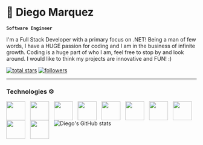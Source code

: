 # 👻 Diego Marquez

**`Software Engineer`**

I'm a Full Stack Developer with a primary focus on .NET! Being a man of few words, I have a HUGE passion for coding and I am in the business of infinite growth. Coding is a huge part of who I am, feel free to stop by and look around. I would like to think my projects are innovative and FUN! :)

<p>
  <a href="https://github.com/diegomarquez-real?tab=repositories&sort=stargazers">
    <img alt="total stars" title="Total stars on GitHub" src="https://custom-icon-badges.demolab.com/github/stars/diegomarquez-real?color=55960c&style=for-the-badge&labelColor=488207&logo=star"/></a>
  <a href="https://github.com/diegomarquez-real?tab=followers">
    <img alt="followers" title="Follow me on Github" src="https://custom-icon-badges.demolab.com/github/followers/diegomarquez-real?color=236ad3&labelColor=1155ba&style=for-the-badge&logo=person-add&label=Follow&logoColor=white"/></a>
</p>

---

### Technologies ⚙️
<img align="left" src="https://cdn.jsdelivr.net/gh/devicons/devicon@latest/icons/csharp/csharp-original.svg" width="50" style="padding: 0 10px 0 0;" />      
<img align="left" src="https://cdn.jsdelivr.net/gh/devicons/devicon@latest/icons/html5/html5-original.svg" width="50" style="padding: 0 10px 0 0;" />
<img align="left" src="https://cdn.jsdelivr.net/gh/devicons/devicon@latest/icons/css3/css3-original.svg" width="50" style="padding: 0 10px 0 0;" />
<img align="left" src="https://cdn.jsdelivr.net/gh/devicons/devicon@latest/icons/javascript/javascript-original.svg" width="50" style="padding: 0 10px 0 0;" />          
<img align="left" src="https://cdn.jsdelivr.net/gh/devicons/devicon@latest/icons/jquery/jquery-plain-wordmark.svg" width="50" style="padding: 0 10px 0 0;" />
<img align="left" src="https://cdn.jsdelivr.net/gh/devicons/devicon@latest/icons/bootstrap/bootstrap-original-wordmark.svg" width="50" style="padding: 0 10px 0 0;" />       
<img align="left" src="https://cdn.jsdelivr.net/gh/devicons/devicon@latest/icons/dotnetcore/dotnetcore-original.svg" width="50" style="padding: 0 10px 0 0;" />   
<img align="left" src="https://cdn.jsdelivr.net/gh/devicons/devicon@latest/icons/blazor/blazor-original.svg" width="50" style="padding: 0 10px 0 0;" />            
<img align="left" src="https://cdn.jsdelivr.net/gh/devicons/devicon@latest/icons/microsoftsqlserver/microsoftsqlserver-original-wordmark.svg" width="50" style="padding: 0 10px 0 0;" />         
<img align="left" src="https://cdn.jsdelivr.net/gh/devicons/devicon@latest/icons/azuredevops/azuredevops-original.svg" width="50" style="padding: 0 10px 0 0;" />      
<br />


![Diego's GitHub stats](https://github-readme-stats.vercel.app/api?username=diegomarquez-real&show_icons=true&theme=dark)